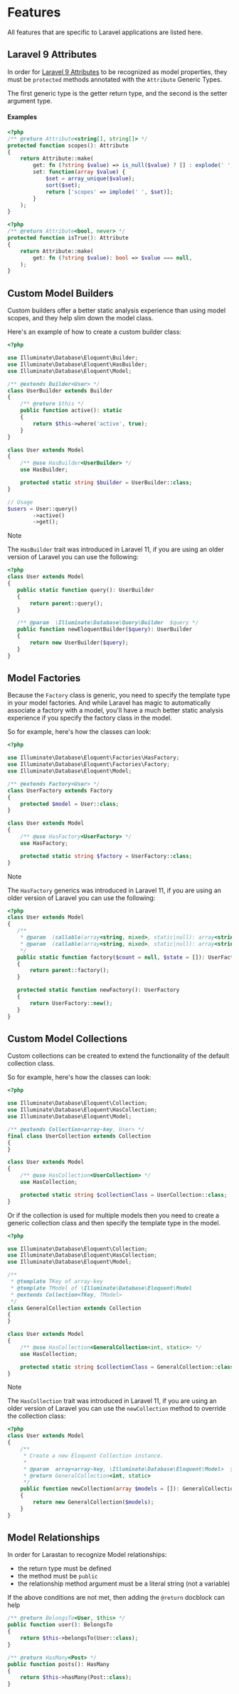 # Features

All features that are specific to Laravel applications are listed here.

## Laravel 9 Attributes

In order for [Laravel 9 Attributes](https://laravel.com/docs/9.x/eloquent-mutators#accessors-and-mutators) to be recognized as model properties, they must be `protected` methods annotated with the `Attribute` Generic Types.

The first generic type is the getter return type, and the second is the setter argument type.

#### Examples

```php
<?php
/** @return Attribute<string[], string[]> */
protected function scopes(): Attribute
{
    return Attribute::make(
        get: fn (?string $value) => is_null($value) ? [] : explode(' ', $value),
        set: function(array $value) {
            $set = array_unique($value);
            sort($set);
            return ['scopes' => implode(' ', $set)];
        }
    );
}
```

```php
<?php
/** @return Attribute<bool, never> */
protected function isTrue(): Attribute
{
    return Attribute::make(
        get: fn (?string $value): bool => $value === null,
    );
}
```

## Custom Model Builders

Custom builders offer a better static analysis experience than using model scopes, and they help slim down the model class.

Here's an example of how to create a custom builder class:

```php
<?php

use Illuminate\Database\Eloquent\Builder;
use Illuminate\Database\Eloquent\HasBuilder;
use Illuminate\Database\Eloquent\Model;

/** @extends Builder<User> */
class UserBuilder extends Builder
{
    /** @return $this */
    public function active(): static
    {
        return $this->where('active', true);
    }
}

class User extends Model
{
    /** @use HasBuilder<UserBuilder> */
    use HasBuilder;

    protected static string $builder = UserBuilder::class;
}

// Usage
$users = User::query()
        ->active()
        ->get();
```

> [!NOTE]
> The `HasBuilder` trait was introduced in Laravel 11, if you are using an older version of Laravel you can use the following:
>
> ```php
> <?php
> class User extends Model
> {
>    public static function query(): UserBuilder
>    {
>        return parent::query();
>    }
>
>    /** @param  \Illuminate\Database\Query\Builder  $query */
>    public function newEloquentBuilder($query): UserBuilder
>    {
>        return new UserBuilder($query);
>    }
> }
> ```

## Model Factories

Because the `Factory` class is generic, you need to specify the template type in your model factories.
And while Laravel has magic to automatically associate a factory with a model, you'll have a much better static analysis experience if you specify the factory class in the model.

So for example, here's how the classes can look:

```php
<?php

use Illuminate\Database\Eloquent\Factories\HasFactory;
use Illuminate\Database\Eloquent\Factories\Factory;
use Illuminate\Database\Eloquent\Model;

/** @extends Factory<User> */
class UserFactory extends Factory
{
    protected $model = User::class;
}

class User extends Model
{
    /** @use HasFactory<UserFactory> */
    use HasFactory;

    protected static string $factory = UserFactory::class;
}
```

> [!NOTE]
> The `HasFactory` generics was introduced in Laravel 11, if you are using an older version of Laravel you can use the following:
>
> ```php
> <?php
> class User extends Model
> {
>    /**
>     * @param  (callable(array<string, mixed>, static|null): array<string, mixed>)|array<string, mixed>|int|null  $count
>     * @param  (callable(array<string, mixed>, static|null): array<string, mixed>)|array<string, mixed>  $state
>     */
>    public static function factory($count = null, $state = []): UserFactory
>    {
>        return parent::factory();
>    }
>
>    protected static function newFactory(): UserFactory
>    {
>        return UserFactory::new();
>    }
> }
> ```

## Custom Model Collections

Custom collections can be created to extend the functionality of the default collection class.

So for example, here's how the classes can look:

```php
<?php

use Illuminate\Database\Eloquent\Collection;
use Illuminate\Database\Eloquent\HasCollection;
use Illuminate\Database\Eloquent\Model;

/** @extends Collection<array-key, User> */
final class UserCollection extends Collection
{
}

class User extends Model
{
    /** @use HasCollection<UserCollection> */
    use HasCollection;

    protected static string $collectionClass = UserCollection::class;
}
```

Or if the collection is used for multiple models then you need to create a generic collection class
and then specify the template type in the model.

```php
<?php

use Illuminate\Database\Eloquent\Collection;
use Illuminate\Database\Eloquent\HasCollection;
use Illuminate\Database\Eloquent\Model;

/**
 * @template TKey of array-key
 * @template TModel of \Illuminate\Database\Eloquent\Model
 * @extends Collection<TKey, TModel>
 */
class GeneralCollection extends Collection
{
}

class User extends Model
{
    /** @use HasCollection<GeneralCollection<int, static>> */
    use HasCollection;

    protected static string $collectionClass = GeneralCollection::class;
}
```

> [!NOTE]
> The `HasCollection` trait was introduced in Laravel 11, if you are using an older version of Laravel you can use the `newCollection` method to override the collection class:
>
> ```php
> <?php
> class User extends Model
> {
>     /**
>      * Create a new Eloquent Collection instance.
>      *
>      * @param  array<array-key, \Illuminate\Database\Eloquent\Model>  $models
>      * @return GeneralCollection<int, static>
>      */
>     public function newCollection(array $models = []): GeneralCollection
>     {
>         return new GeneralCollection($models);
>     }
> }
> ```

## Model Relationships

In order for Larastan to recognize Model relationships:

- the return type must be defined
- the method must be `public`
- the relationship method argument must be a literal string (not a variable)

If the above conditions are not met, then adding the `@return` docblock can help

```php
/** @return BelongsTo<User, $this> */
public function user(): BelongsTo
{
    return $this->belongsTo(User::class);
}

/** @return HasMany<Post> */
public function posts(): HasMany
{
    return $this->hasMany(Post::class);
}
```
